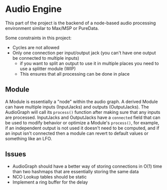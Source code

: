 # Audio Engine

This part of the project is the backend of a node-based audio processing environment similar to Max/MSP or PureData.

Some constraints in this project:

- Cycles are not allowed
- Only one connection per input/output jack (you can't have one output be connected to multiple inputs)
  - if you want to split an output to use it in multiple places you need to use a splitter module (WIP)
  - This ensures that all processing can be done in place

## Module

A Module is essentially a "node" within the audio graph. A derived Module can have multiple inputs (InputJacks) and outputs (OutputJacks). The AudioGraph will call its `process()` function after making sure that any inputs are processed. InputJacks and OutputJacks have a `connected` field that can be used to modify behavior or optimize a Module's `process()`, for example, if an independent output is not used it doesn't need to be computed, and if an input isn't connected then a module can revert to default values or something like an LFO.

## Issues

- AudioGraph should have a better way of storing connections in O(1) time than two hashmaps that are essentially storing the same data
- NCO Lookup tables should be static 
- Implement a ring buffer for the delay
